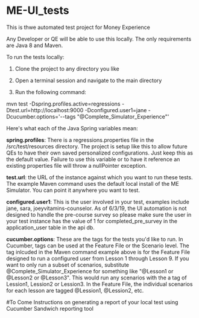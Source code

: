 # ME-UI_tests
This is thwe automated test project for Money Experience

Any Developer or QE will be able to use this locally. The only requirements are Java 8 and Maven.

To run the tests locally:

1. Clone the project to any directory you like
  
2. Open a terminal session and navigate to the main directory
  
3. Run the following command:
  
mvn test -Dspring.profiles.active=regressions -Dtest.url=http://localhost:9000 -Dconfigured.user1=jane -Dcucumber.options='--tags "@Complete_Simulator_Experience"'
    
Here's what each of the Java Spring variables mean:

<strong>spring.profiles</strong>: There is a regressions.properties file in the /src/test/resources directory. The project is setup like this to allow future QEs to have their own saved personalized configurations. Just keep this as the default value. Failure to use this variable or to have it reference an existing properties file will throw a nullPointer exception.

<strong>test.url</strong>: the URL of the instance against which you want to run these tests. The example Maven command uses the default local install of the ME Simulator. You can point it anywhere you want to test.

<strong>configured.user1</strong>: This is the user involved in your test, examples include jane, sara, joeyvitamins-counselor. As of 6/3/19, the UI automation is not designed to handle the pre-course survey so please make sure the user in your test instance has the value of 1 for completed_pre_survey in the application_user table in the api db.

<strong>cucumber.options</strong>: These are the tags for the tests you'd like to run. In Cucumber, tags can be used at the Feature File or the Scenario level. The tag inlcuded in the Maven command example above is for the Feature File designed to run a configured user from Lesson 1 through Lesson 9. If you want to only run a subset of scenarios, substitute @Complete_Simulator_Experience for something like "@Lesson1 or @Lesson2 or @Lesson3". This would run any scenarios with the a tag of Lession1, Lession2 or Lession3. In the Feature File, the individual scenarios for each lesson are tagged @Lession1, @Lession2, etc. 
  
#To Come
Instructions on generating a report of your local test using Cucumber Sandwich reporting tool
